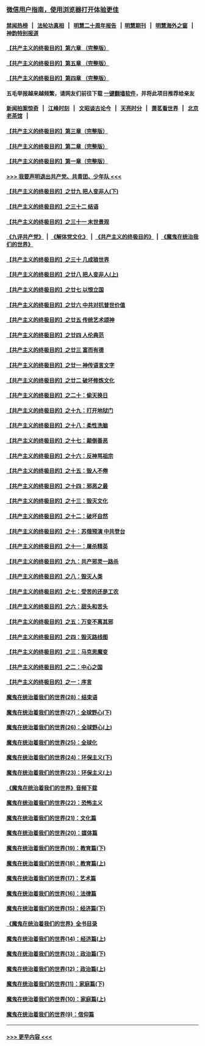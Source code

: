 ### [微信用户指南，使用浏览器打开体验更佳](https://github.com/gfw-breaker/banned-news1/blob/master/indexes/wechat-guide.md?t=0)
#### [禁闻热榜](热点新闻.md?t=0)  &nbsp;&nbsp;|&nbsp;&nbsp; [法轮功真相](https://github.com/gfw-breaker/truth/blob/master/README.md?t=0) &nbsp;&nbsp;|&nbsp;&nbsp; [明慧二十周年报告](https://github.com/gfw-breaker/mh-reports/blob/master/README.md?t=0) &nbsp;&nbsp;|&nbsp;&nbsp;[明慧期刊](https://github.com/gfw-breaker/mh-qikan) &nbsp;&nbsp;|&nbsp;&nbsp; [明慧海外之窗](https://github.com/gfw-breaker/mh-news/blob/master/README.md?t=0) &nbsp;&nbsp;|&nbsp;&nbsp; [神韵特别报道](https://github.com/gfw-breaker/mh-news/blob/master/shenyun.md?t=0)
#### [【共产主义的终极目的】第六章 （完整版）](../pages/nsc422/n11428913.md?t=02090255) 
#### [【共产主义的终极目的】第五章 （完整版）](../pages/nsc422/n11428912.md?t=02090255) 
#### [【共产主义的终极目的】第四章 （完整版）](../pages/nsc422/n11428907.md?t=02090255) 
#### 五毛举报越来越频繁，请网友们前往下载 [一键翻墙软件](https://github.com/gfw-breaker/ssr-accounts)，并将此项目推荐给亲友
#### [新闻拍案惊奇](https://github.com/gfw-breaker/banned-news1/blob/master/pages/link4.md) &nbsp;&nbsp;|&nbsp;&nbsp; [江峰时刻](https://github.com/gfw-breaker/banned-news1/blob/master/pages/link4.md) &nbsp;&nbsp;|&nbsp;&nbsp; [文昭谈古论今](https://github.com/gfw-breaker/banned-news1/blob/master/pages/link4.md) &nbsp;&nbsp;|&nbsp;&nbsp; [天亮时分](https://github.com/gfw-breaker/banned-news1/blob/master/pages/link4.md) &nbsp;&nbsp;|&nbsp;&nbsp; [萧茗看世界](https://github.com/gfw-breaker/banned-news1/blob/master/pages/link4.md) &nbsp;&nbsp;|&nbsp;&nbsp; [北京老茶馆](https://github.com/gfw-breaker/banned-news1/blob/master/pages/link4.md) &nbsp;&nbsp;|&nbsp;&nbsp; 
#### [【共产主义的终极目的】第三章（完整版）](../pages/nsc422/n11428848.md?t=02090255) 
#### [【共产主义的终极目的】第二章（完整版）](../pages/nsc422/n11428831.md?t=02090255) 
#### [【共产主义的终极目的】第一章（完整版）](../pages/nsc422/n11417651.md?t=02090255) 
#### [>>> 我要声明退出共产党、共青团、少年队 <<<](https://github.com/begood0513/goodnews/blob/master/quit/letter.md) 
#### [【共产主义的终极目的】之廿九 把人变非人(下)](../pages/nsc422/n11344140.md?t=02090255) 
#### [【共产主义的终极目的】之三十二 结语](../pages/nsc422/n11360535.md?t=02090255) 
#### [【共产主义的终极目的】之三十一 末世景观](../pages/nsc422/n11351129.md?t=02090255) 
#### [《九评共产党》](https://github.com/begood0513/9ping.md/blob/master/README.md) &nbsp;|&nbsp; [《解体党文化》](../../../../jtdwh.md/blob/master/README.md)  &nbsp;|&nbsp; [《共产主义的终极目的》](../../../../gczydzjmd.md/blob/master/README.md) &nbsp;|&nbsp; [《魔鬼在统治我们的世界》](../../../../mgztzwmdsj.md/blob/master/README.md) 
#### [【共产主义的终极目的】之三十 几成狼世界](../pages/nsc422/n11348280.md?t=02090255) 
#### [【共产主义的终极目的】之廿八 把人变非人(上)](../pages/nsc422/n11340492.md?t=02090255) 
#### [【共产主义的终极目的】之廿七 以恨立国](../pages/nsc422/n11336944.md?t=02090255) 
#### [【共产主义的终极目的】之廿六 中共对抗普世价值](../pages/nsc422/n11324785.md?t=02090255) 
#### [【共产主义的终极目的】之廿五 传统艺术颂神](../pages/nsc422/n11296396.md?t=02090255) 
#### [【共产主义的终极目的】之廿四 人伦典范](../pages/nsc422/n11296397.md?t=02090255) 
#### [【共产主义的终极目的】之廿三 富而有德](../pages/nsc422/n11283598.md?t=02090255) 
#### [【共产主义的终极目的】之廿一 神传语言文字](../pages/nsc422/n11263265.md?t=02090255) 
#### [【共产主义的终极目的】之廿二 破坏修炼文化](../pages/nsc422/n11245728.md?t=02090255) 
#### [【共产主义的终极目的】之二十：偷天换日](../pages/nsc422/n11238846.md?t=02090255) 
#### [【共产主义的终极目的】之十九：打开地狱门](../pages/nsc422/n11206376.md?t=02090255) 
#### [【共产主义的终极目的】之十八：柔性洗脑](../pages/nsc422/n11199994.md?t=02090255) 
#### [【共产主义的终极目的】之十七：颠倒善恶](../pages/nsc422/n11179782.md?t=02090255) 
#### [【共产主义的终极目的】之十六：反神骂祖宗](../pages/nsc422/n11166798.md?t=02090255) 
#### [【共产主义的终极目的】之十五：毁人不倦](../pages/nsc422/n11166792.md?t=02090255) 
#### [【共产主义的终极目的】之十四：邪恶之最](../pages/nsc422/n11150249.md?t=02090255) 
#### [【共产主义的终极目的】之十三：毁灭文化](../pages/nsc422/n11135227.md?t=02090255) 
#### [【共产主义的终极目的】之十二：破坏自然](../pages/nsc422/n11135214.md?t=02090255) 
#### [【共产主义的终极目的】之十：苏俄预演 中共登台](../pages/nsc422/n11118424.md?t=02090255) 
#### [【共产主义的终极目的】之十一：屠杀精英](../pages/nsc422/n11118442.md?t=02090255) 
#### [【共产主义的终极目的】之九：共产邪灵一路杀](../pages/nsc422/n11114139.md?t=02090255) 
#### [【共产主义的终极目的】之八：毁灭人类](../pages/nsc422/n11108503.md?t=02090255) 
#### [【共产主义的终极目的】之七：受苦的还是工农](../pages/nsc422/n11101809.md?t=02090255) 
#### [【共产主义的终极目的】之六：甜头和苦头](../pages/nsc422/n11096971.md?t=02090255) 
#### [【共产主义的终极目的】之五：万变不离其邪](../pages/nsc422/n11091285.md?t=02090255) 
#### [【共产主义的终极目的】之四：毁灭路线图](../pages/nsc422/n11086284.md?t=02090255) 
#### [【共产主义的终极目的】之三：马克思魔变](../pages/nsc422/n11061941.md?t=02090255) 
#### [【共产主义的终极目的】之二：中心之国](../pages/nsc422/n11047728.md?t=02090255) 
#### [【共产主义的终极目的】之一：序言](../pages/nsc422/n11086077.md?t=02090255) 
#### [魔鬼在统治着我们的世界(28)：结束语](../pages/nsc422/n10936246.md?t=02090255) 
#### [魔鬼在统治着我们的世界(27)：全球野心(下)](../pages/nsc422/n10928319.md?t=02090255) 
#### [魔鬼在统治着我们的世界(26)：全球野心(上)](../pages/nsc422/n10900318.md?t=02090255) 
#### [魔鬼在统治着我们的世界(25)：全球化](../pages/nsc422/n10788205.md?t=02090255) 
#### [魔鬼在统治着我们的世界(24)：环保主义(下)](../pages/nsc422/n10695307.md?t=02090255) 
#### [魔鬼在统治着我们的世界(23)：环保主义(上)](../pages/nsc422/n10688613.md?t=02090255) 
#### [《魔鬼在统治着我们的世界》音频下载](../pages/nsc422/n10635553.md?t=02090255) 
#### [魔鬼在统治着我们的世界(22)：恐怖主义](../pages/nsc422/n10614727.md?t=02090255) 
#### [魔鬼在统治着我们的世界(21)：文化篇](../pages/nsc422/n10597706.md?t=02090255) 
#### [魔鬼在统治着我们的世界(20)：媒体篇](../pages/nsc422/n10586579.md?t=02090255) 
#### [魔鬼在统治着我们的世界(19)：教育篇(下)](../pages/nsc422/n10564808.md?t=02090255) 
#### [魔鬼在统治着我们的世界(18)：教育篇(上)](../pages/nsc422/n10526970.md?t=02090255) 
#### [魔鬼在统治着我们的世界(17)：艺术篇](../pages/nsc422/n10499093.md?t=02090255) 
#### [魔鬼在统治着我们的世界(16)：法律篇](../pages/nsc422/n10485969.md?t=02090255) 
#### [魔鬼在统治着我们的世界(15)：经济篇(下)](../pages/nsc422/n10469975.md?t=02090255) 
#### [《魔鬼在统治着我们的世界》全书目录](../pages/nsc422/n10464261.md?t=02090255) 
#### [魔鬼在统治着我们的世界(14)：经济篇(上)](../pages/nsc422/n10457370.md?t=02090255) 
#### [魔鬼在统治着我们的世界(13)：政治篇(下)](../pages/nsc422/n10448270.md?t=02090255) 
#### [魔鬼在统治着我们的世界(12)：政治篇(上)](../pages/nsc422/n10444576.md?t=02090255) 
#### [魔鬼在统治着我们的世界(11)：家庭篇(下)](../pages/nsc422/n10440961.md?t=02090255) 
#### [魔鬼在统治着我们的世界(10)：家庭篇(上)](../pages/nsc422/n10435448.md?t=02090255) 
#### [魔鬼在统治着我们的世界(9)：信仰篇](../pages/nsc422/n10432159.md?t=02090255) 

----
#### [ >>> 更早内容 <<< ](../indexes/nsc422-earlier.md)
